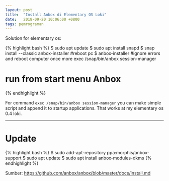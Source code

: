 ```yaml
---
layout: post
title:  "Install Anbox di Elementary OS Loki"
date:   2018-09-20 10:06:00 +0800
tags: pemrograman
---
```


Solution for elementary os:

{% highlight bash %}
$ sudo apt update
$ sudo apt install snapd
$ snap install --classic anbox-installer
#reboot pc
$ anbox-installer
#ignore errors and reboot computer once more
exec /snap/bin/anbox session-manager
# run from start menu Anbox
{% endhighlight %}

For command `exec /snap/bin/anbox session-manager` you can make simple script and append it
to startup applications. That works at my elementary os 0.4 loki.

---

# Update

{% highlight bash %}
$ sudo add-apt-repository ppa:morphis/anbox-support
$ sudo apt update
$ sudo apt install anbox-modules-dkms
{% endhighlight %}

Sumber: <https://github.com/anbox/anbox/blob/master/docs/install.md>